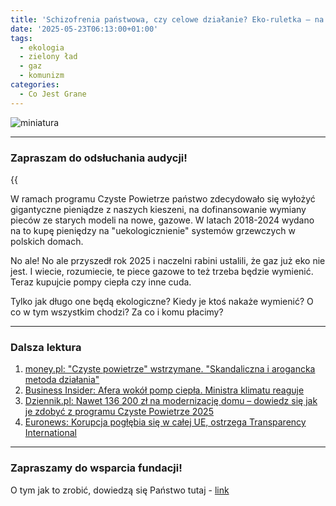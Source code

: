 ```yaml
---
title: 'Schizofrenia państwowa, czy celowe działanie? Eko-ruletka — na kogo wypadnie, na tego bęc!'
date: '2025-05-23T06:13:00+01:00'
tags:
  - ekologia
  - zielony ład
  - gaz
  - komunizm
categories:
  - Co Jest Grane
---
```


![miniatura](/uploads/CJG_112.png)

---

### Zapraszam do odsłuchania audycji!

{{<audio src="audio/LONG CJG_112.mp3">}}

W ramach programu Czyste Powietrze państwo zdecydowało się wyłożyć gigantyczne pieniądze z naszych kieszeni, na dofinansowanie wymiany pieców ze starych modeli na nowe, gazowe. W latach 2018-2024 wydano na to kupę pieniędzy na "uekologicznienie" systemów grzewczych w polskich domach.

No ale! No ale przyszedł rok 2025 i naczelni rabini ustalili, że gaz już eko nie jest. I wiecie, rozumiecie, te piece gazowe to też trzeba będzie wymienić. Teraz kupujcie pompy ciepła czy inne cuda. 

Tylko jak długo one będą ekologiczne? Kiedy je ktoś nakaże wymienić? O co w tym wszystkim chodzi? Za co i komu płacimy? 

---

### Dalsza lektura

1. [money.pl: "Czyste powietrze" wstrzymane. "Skandaliczna i arogancka metoda działania"](https://www.money.pl/gospodarka/czyste-powietrze-wstrzymane-skandaliczna-i-arogancka-metoda-dzialania-7099292242152064a.html)
2. [Business Insider: Afera wokół pomp ciepła. Ministra klimatu reaguje](https://businessinsider.com.pl/poradnik-finansowy/zamieszanie-z-pompami-ciepla-ministra-klimatu-sprawdze-szczegoly/6wc6jzn)
3. [Dziennik.pl: Nawet 136 200 zł na modernizację domu – dowiedz się jak je zdobyć z programu Czyste Powietrze 2025](https://gospodarka.dziennik.pl/twoje-finanse/artykuly/9800303,nawet-136-200-zl-na-modernizacje-domu-dowiedz-sie-jak-je-zdobyc-z-pr.html)
4. [Euronews: Korupcja pogłębia się w całej UE, ostrzega Transparency International](https://pl.euronews.com/2025/02/11/korupcja-poglebia-sie-w-calej-ue-ostrzega-transparency-international)

---

### Zapraszamy do wsparcia fundacji!

O tym jak to zrobić, dowiedzą się Państwo tutaj - [link](https://audycje.com.pl/posts/wsparcie/)